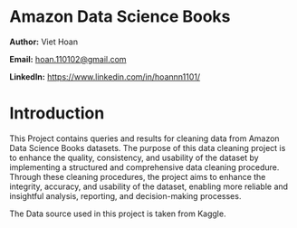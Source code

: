 # Amazon Data Science Books
**Author:** Viet Hoan

**Email:** hoan.110102@gmail.com

**LinkedIn:** https://www.linkedin.com/in/hoannn1101/

# Introduction

This Project contains queries and results for cleaning data from Amazon Data Science Books datasets. The purpose of this data cleaning project is to enhance the quality, consistency, and usability of the dataset by implementing a structured and comprehensive data cleaning procedure. Through these cleaning procedures, the project aims to enhance the integrity, accuracy, and usability of the dataset, enabling more reliable and insightful analysis, reporting, and decision-making processes.

The Data source used in this project is taken from Kaggle.
